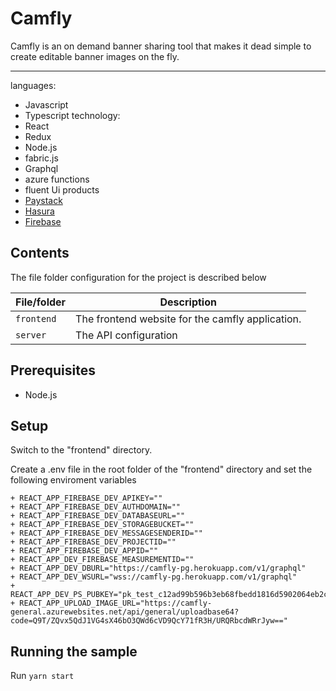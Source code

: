 # Camfly

Camfly is an on demand banner sharing tool that makes it dead simple to create editable banner images on the fly.

---
languages:
- Javascript
- Typescript
technology:
- React
- Redux
- Node.js
- fabric.js
- Graphql
- azure functions
- fluent Ui
products
- [Paystack](https://paystack.com)
- [Hasura](https://hasura.io)
- [Firebase](https://firebase.google.com)
  
## Contents

The file folder configuration for the project is described below

| File/folder       | Description                                                |
| ----------------- | ---------------------------------------------------------- |
| `frontend`        | The frontend website for the camfly application.           |
| `server`          | The API configuration |

## Prerequisites

- Node.js

## Setup

Switch to the "frontend" directory.

  Create a .env file in the root folder of the "frontend" directory and set the following enviroment variables

    + REACT_APP_FIREBASE_DEV_APIKEY=""
    + REACT_APP_FIREBASE_DEV_AUTHDOMAIN=""
    + REACT_APP_FIREBASE_DEV_DATABASEURL=""
    + REACT_APP_FIREBASE_DEV_STORAGEBUCKET=""
    + REACT_APP_FIREBASE_DEV_MESSAGESENDERID=""
    + REACT_APP_FIREBASE_DEV_PROJECTID=""
    + REACT_APP_FIREBASE_DEV_APPID=""
    + REACT_APP_DEV_FIREBASE_MEASUREMENTID=""
    + REACT_APP_DEV_DBURL="https://camfly-pg.herokuapp.com/v1/graphql"
    + REACT_APP_DEV_WSURL="wss://camfly-pg.herokuapp.com/v1/graphql"
    + REACT_APP_DEV_PS_PUBKEY="pk_test_c12ad99b596b3eb68fbedd1816d5902064eb2cbe"
    + REACT_APP_UPLOAD_IMAGE_URL="https://camfly-general.azurewebsites.net/api/general/uploadbase64?code=Q9T/ZQvx5QdJ1VG4sX46bO3QWd6cVD9QcY71fR3H/URQRbcdWRrJyw=="

## Running the sample

Run `yarn start`
